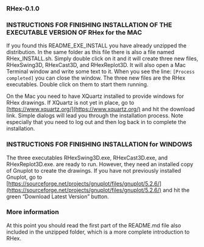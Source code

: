 ### RHex-0.1.0

### INSTRUCTIONS FOR FINISHING INSTALLATION OF THE EXECUTABLE VERSION OF RHex for the MAC

If you found this README\_EXE\_INSTALL you have already unzipped the distribution.  In the same folder as this file there is also a file named RHex_INSTALL.sh.  Simply double click on it and it will create three new files, RHexSwing3D, RHexCast3D, and RHexReplot3D.  It will also open a Mac Terminal window and write some text to it.  When you see the line: `[Process completed]` you can close the window.  The three new files are the RHex executables.  Double click on them to start them running.

On the Mac you need to have XQuartz installed to provide windows for RHex drawings. If XQuartz is not yet in place, go to [https://www.xquartz.org/](https://www.xquartz.org/) and hit the download link. Simple dialogs will lead you through the installation process.  Note especially that you need to log out and then log back in to complete the installation.

### INSTRUCTIONS FOR FINISHING INSTALLATION for WINDOWS

The three executables RHexSwing3D.exe, RHexCast3D.exe, and RHexReplot3D.exe. are ready to run.  However, they need an installed copy of Gnuplot to create the drawings.  If you have not previously installed Gnuplot, go to [https://sourceforge.net/projects/gnuplot/files/gnuplot/5.2.6/](https://sourceforge.net/projects/gnuplot/files/gnuplot/5.2.6/) and hit the green “Download Latest Version” button.

### More information

At this point you should read the first part of the README.md file also included in the unzipped folder, which is a more complete introduction to RHex.
